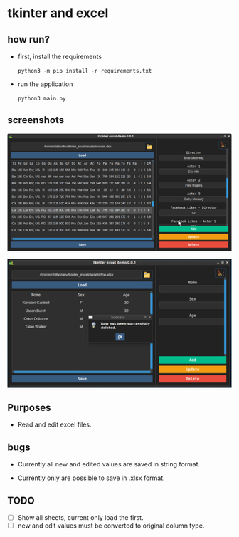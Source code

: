 # tkinter and excel

## how run?

- first, install the requirements

    `python3 -m pip install -r requirements.txt`

- run the application

    `python3 main.py`


## screenshots
![sample](./assets/images/sample.png)

![sample two](./assets/images/sample2.png)

## Purposes
- Read and edit excel files.

## bugs

- Currently all new and edited values are saved in string format.

- Currently only are possible to save in .xlsx format.

## TODO
- [ ] Show all sheets, current only load the first.
- [ ] new and edit values must be converted to original column type.
